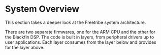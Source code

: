 # System Overview

This section takes a deeper look at the Freetribe system architecture.

There are two separate firmwares, one for the ARM CPU and the other for the Blackfin DSP.
The code is built in layers, from peripheral drivers up to user applications.
Each layer consumes from the layer below and provides for the layer above.
